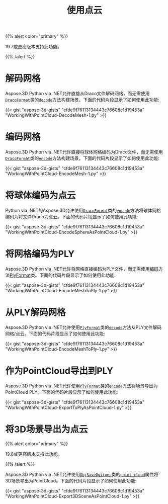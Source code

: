 ﻿---
title: 使用点云
type: docs
weight: 150
url: /zh/python-net/working-with-pointcloud/
description: Aspose.3D Python via .NET允许直接从Draco文件解码网格，而无需使用DracoFormat类的解码方法构建场景。
---
{{% alert color="primary" %}} 

19.7或更高版本支持此功能。

{{% /alert %}} 
# **解码网格**
Aspose.3D Python via .NET允许直接从Draco文件解码网格，而无需使用[`DracoFormat`](https://reference.aspose.com/net/3d/aspose.threed.formats/dracoformat)类的[`decode`](https://reference.aspose.com/python/3d/aspose.threed.formats.dracoformat/decode/methods/1)方法构建场景。下面的代码片段显示了如何使用此功能:



{{< gist "aspose-3d-gists" "cfde9f76113134443c76608c1d19453a" "WorkingWithPointCloud-DecodeMesh-1.py" >}}
# **编码网格**
Aspose.3D Python via .NET允许直接将球体网格编码为Draco文件，而无需使用[`DracoFormat`](https://reference.aspose.com/net/3d/aspose.threed.formats/dracoformat)类的[`encode`](https://reference.aspose.com/python/3d/aspose.threed.formats.dracoformat/encode/methods/2)方法构建场景。下面的代码片段显示了如何使用此功能:



{{< gist "aspose-3d-gists" "cfde9f76113134443c76608c1d19453a" "WorkingWithPointCloud-EncodeMesh-1.py" >}}
# **将球体编码为点云**
Python via .NET的Aspose.3D允许使用[`DracoFormat`](https://reference.aspose.com/net/3d/aspose.threed.formats/dracoformat)类的[`encode`](https://reference.aspose.com/python-net/3d/aspose.threed.formats.dracoformat/encode/methods/2)方法将球体网格编码为将文件Draco为点云。下面的代码片段显示了如何使用此功能:



{{< gist "aspose-3d-gists" "cfde9f76113134443c76608c1d19453a" "WorkingWithPointCloud-EncodeSphereAsPointCloud-1.py" >}}
# **将网格编码为PLY**
Aspose.3D Python via .NET允许将网格直接编码为PLY文件，而无需使用[编码](https://reference.aspose.com/python-net/3d/aspose.threed.formats.plyformat/encode/methods/1)方法[PlyFormat](https://reference.aspose.com/net/3d/aspose.threed.formats/plyformat)类。下面的代码片段显示了如何使用此功能:



{{< gist "aspose-3d-gists" "cfde9f76113134443c76608c1d19453a" "WorkingWithPointCloud-EncodeMeshToPly-1.py" >}}
# **从PLY解码网格**
Aspose.3D Python via .NET允许使用[`PlyFormat`](https://reference.aspose.com/net/3d/aspose.threed.formats/plyformat)类的[`decode`](https://reference.aspose.com/python-net/3d/aspose.threed.formats.plyformat/decode/methods/1)方法从PLY文件解码网格/点云。下面的代码片段显示了如何使用此功能:



{{< gist "aspose-3d-gists" "cfde9f76113134443c76608c1d19453a" "WorkingWithPointCloud-EncodeMeshToPly-1.py" >}}
# **作为PointCloud导出到PLY**
Aspose.3D Python via .NET允许使用[`PlyFormat`](https://reference.aspose.com/net/3d/aspose.threed.formats/plyformat)类的[`encode`](https://reference.aspose.com/python-net/3d/aspose.threed.formats.plyformat/encode/methods/1)方法将场景导出为PointCloud PLY。下面的代码片段显示了如何使用此功能:



{{< gist "aspose-3d-gists" "cfde9f76113134443c76608c1d19453a" "WorkingWithPointCloud-ExportToPlyAsPointCloud-1.py" >}}
# **将3D场景导出为点云**
{{% alert color="primary" %}} 

19.8或更高版本支持此功能。

{{% /alert %}} 

Aspose.3D Python via .NET允许使用[`ObjSaveOptions`](https://reference.aspose.com/net/3d/aspose.threed.formats/objsaveoptions)类的[`point_cloud`](https://reference.aspose.com/python-net/3d/aspose.threed.formats/objsaveoptions/properties/pointcloud)属性将3D场景导出为PointCloud。下面的代码片段显示了如何使用此功能:

{{< gist "aspose-3d-gists" "cfde9f76113134443c76608c1d19453a" "WorkingWithPointCloud-Export3DSceneAsPointCloud-1.py" >}}
